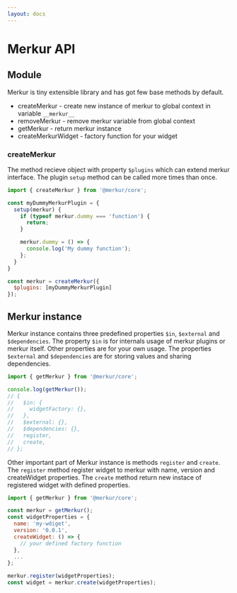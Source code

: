 ```yaml
---
layout: docs
---
```


# Merkur API

## Module

Merkur is tiny extensible library and has got few base methods by default.

- createMerkur - create new instance of merkur to global context in variable `__merkur__`
- removeMerkur - remove merkur variable from global context
- getMerkur - return merkur instance
- createMerkurWidget - factory function for your widget

### createMerkur

The method recieve object with property `$plugins` which can extend merkur interface. The plugin `setup` method can be called more times than once.

```javascript
import { createMerkur } from '@merkur/core';

const myDummyMerkurPlugin = {
  setup(merkur) {
    if (typeof merkur.dummy === 'function') {
      return;
    }

    merkur.dummy = () => {
      console.log('My dummy function');
    };
  }
}

const merkur = createMerkur({
  $plugins: [myDummyMerkurPlugin]
});

```

## Merkur instance

Merkur instance contains three predefined properties `$in`, `$external` and `$dependencies`. The property `$in` is for internals usage of merkur plugins or merkur itself. Other properties are for your own usage. The properties `$external` and `$dependencies` are for storing values and sharing dependencies. 

```javascript
import { getMerkur } from '@merkur/core';

console.log(getMerkur());
// {
//   $in: {
//     widgetFactory: {},
//   },
//   $external: {},
//   $dependencies: {},
//   register,
//   create,
// };
```

Other important part of Merkur instance is methods `register` and `create`. The `register` method register widget to merkur with name, version and createWidget properties. The `create` method return new instace of registered widget with defined properties. 

```javascript
import { getMerkur } from '@merkur/core';

const merkur = getMerkur();
const widgetProperties = {
  name: 'my-wdiget',
  version: '0.0.1',
  createWidget: () => {
    // your defined factory function
  },
  ...
};

merkur.register(widgetProperties);
const widget = merkur.create(widgetProperties);
```